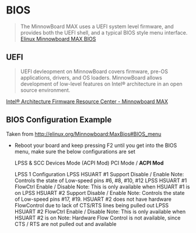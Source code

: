 BIOS
==

> The MinnowBoard MAX uses a UEFI system level firmware, and provides both the UEFI shell, and a typical BIOS style menu interface. [Elinux Minnowboard MAX BIOS](http://elinux.org/Minnowboard:MaxBios)

## UEFI

> UEFI devleopment on MinnowBoard covers firmware, pre-OS applications, drivers, and OS loaders.
> MinnowBoard allows development of low-level features on Intel® architecture in an open source
> environment.

[Intel® Architecture Firmware Resource Center - Minnowboard MAX](https://firmware.intel.com/projects/minnowboard-max)

## BIOS Configuration Example

Taken from http://elinux.org/Minnowboard:MaxBios#BIOS_menu

- Reboot your board and keep pressing F2 until you get into the BIOS menu, make sure the below configurations are set


    LPSS & SCC Devices Mode (ACPI Mod)
    PCI Mode / __ACPI Mod__

    LPSS 1 Configuration
    LPSS HSUART #1 Support
    Disable / Enable
    Note: Controls the state of Low-speed pins #6, #8, #10, #12
    LPSS HSUART #1 FlowCtrl
    Enable / Disable
    Note: This is only available when HSUART #1 is on
    LPSS HSUART #2 Support
    Disable / Enable
    Note: Controls the state of Low-speed pins #17, #19. HSUART #2 does not have hardware FlowControl due to lack of CTS/RTS lines being pulled out
    LPSS HSUART #2 FlowCtrl
    Enable / Disable
    Note: This is only available when HSUART #2 is on
    Note: Hardware Flow Control is not available, since CTS / RTS are not pulled out and available

